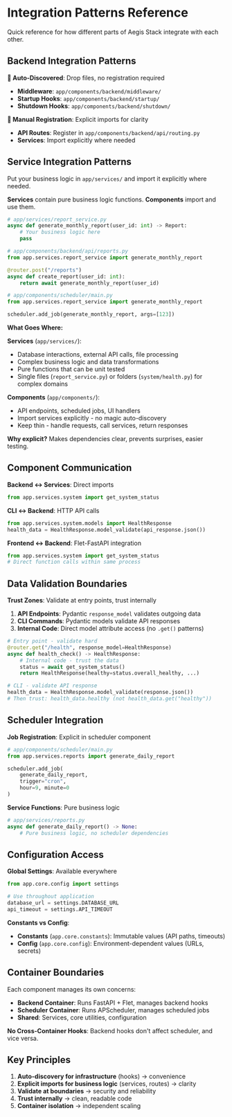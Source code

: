 # Integration Patterns Reference

Quick reference for how different parts of Aegis Stack integrate with each other.

## Backend Integration Patterns

**🔄 Auto-Discovered**: Drop files, no registration required

- **Middleware**: `app/components/backend/middleware/`
- **Startup Hooks**: `app/components/backend/startup/`  
- **Shutdown Hooks**: `app/components/backend/shutdown/`

**📝 Manual Registration**: Explicit imports for clarity

- **API Routes**: Register in `app/components/backend/api/routing.py`
- **Services**: Import explicitly where needed

## Service Integration Patterns

Put your business logic in `app/services/` and import it explicitly where needed.

**Services** contain pure business logic functions. **Components** import and use them.

```python
# app/services/report_service.py
async def generate_monthly_report(user_id: int) -> Report:
    # Your business logic here
    pass

# app/components/backend/api/reports.py  
from app.services.report_service import generate_monthly_report

@router.post("/reports")
async def create_report(user_id: int):
    return await generate_monthly_report(user_id)

# app/components/scheduler/main.py
from app.services.report_service import generate_monthly_report

scheduler.add_job(generate_monthly_report, args=[123])
```

**What Goes Where:**

**Services** (`app/services/`):

- Database interactions, external API calls, file processing
- Complex business logic and data transformations  
- Pure functions that can be unit tested
- Single files (`report_service.py`) or folders (`system/health.py`) for complex domains

**Components** (`app/components/`):

- API endpoints, scheduled jobs, UI handlers
- Import services explicitly - no magic auto-discovery
- Keep thin - handle requests, call services, return responses

**Why explicit?** Makes dependencies clear, prevents surprises, easier testing.

## Component Communication

**Backend ↔ Services**: Direct imports
```python
from app.services.system import get_system_status
```

**CLI ↔ Backend**: HTTP API calls
```python
from app.services.system.models import HealthResponse
health_data = HealthResponse.model_validate(api_response.json())
```

**Frontend ↔ Backend**: Flet-FastAPI integration
```python
from app.services.system import get_system_status
# Direct function calls within same process
```

## Data Validation Boundaries

**Trust Zones**: Validate at entry points, trust internally

1. **API Endpoints**: Pydantic `response_model` validates outgoing data
2. **CLI Commands**: Pydantic models validate API responses  
3. **Internal Code**: Direct model attribute access (no `.get()` patterns)

```python
# Entry point - validate hard
@router.get("/health", response_model=HealthResponse)
async def health_check() -> HealthResponse:
    # Internal code - trust the data
    status = await get_system_status()
    return HealthResponse(healthy=status.overall_healthy, ...)

# CLI - validate API response
health_data = HealthResponse.model_validate(response.json())
# Then trust: health_data.healthy (not health_data.get("healthy"))
```

## Scheduler Integration

**Job Registration**: Explicit in scheduler component

```python
# app/components/scheduler/main.py
from app.services.reports import generate_daily_report

scheduler.add_job(
    generate_daily_report,
    trigger="cron", 
    hour=9, minute=0
)
```

**Service Functions**: Pure business logic
```python
# app/services/reports.py
async def generate_daily_report() -> None:
    # Pure business logic, no scheduler dependencies
```

## Configuration Access

**Global Settings**: Available everywhere

```python
from app.core.config import settings

# Use throughout application
database_url = settings.DATABASE_URL
api_timeout = settings.API_TIMEOUT
```

**Constants vs Config**:

- **Constants** (`app.core.constants`): Immutable values (API paths, timeouts)
- **Config** (`app.core.config`): Environment-dependent values (URLs, secrets)

## Container Boundaries

Each component manages its own concerns:

- **Backend Container**: Runs FastAPI + Flet, manages backend hooks
- **Scheduler Container**: Runs APScheduler, manages scheduled jobs
- **Shared**: Services, core utilities, configuration

**No Cross-Container Hooks**: Backend hooks don't affect scheduler, and vice versa.

## Key Principles

1. **Auto-discovery for infrastructure** (hooks) → convenience
2. **Explicit imports for business logic** (services, routes) → clarity  
3. **Validate at boundaries** → security and reliability
4. **Trust internally** → clean, readable code
5. **Container isolation** → independent scaling